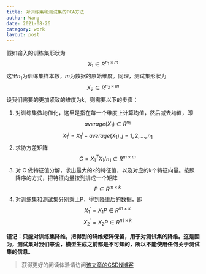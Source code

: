 ```yaml
---
title: 对训练集和测试集的PCA方法
author: Wang
date: 2021-08-26
category: work
layout: post
---
```



假如输入的训练集形状为 $$ X_{1}\in R^{n_{1} \times m} $$
这里$n_{1}$为训练集样本数，$m$为数据的原始维度。同理，测试集形状为
$$X_{2} \in R^{n_{2}\times m}$$
设我们需要的更加紧致的维度为$k$，则需要以下的步骤：

 1. 对训练集做均值化，这里是指在每一个维度上计算均值，然后减去均值，即
    $$average(X_{1}) \in R^{n_{1}}$$
    $$ X_{1}^{j} = X_{1}^{j}-average(X_{1})  ,  j=1,2,...,n_{1}$$
2. 求协方差矩阵 $$C = X_{1}^{T}X_{1}/n_{1} \in R^{m\times m}$$ 
3. 对 C 做特征值分解，求出最大的k的特征值，以及对应的k个特征向量。按照降序的方式，把特征向量按列排成一个矩阵$$P \in R^{m\times k}$$
4. 对训练集和测试集分别乘上P，得到降维后的数据，即
   $$X_{1}^{'} = X_{1}P\in R^{n{1}\times k}$$
   $$X_{2}^{'} = X_{2}P\in R^{n{1}\times k}$$

**谨记：只能对训练集降维，把得到的降维矩阵保留，用于对测试集的降维。这是因为，测试集对我们来说，模型生成之前都是不可知的，所以不能使用任何关于测试集的信息。**

> 获得更好的阅读体验请访问[该文章的CSDN博客](https://blog.csdn.net/hellyou/article/details/110526006?spm=1001.2014.3001.5501)